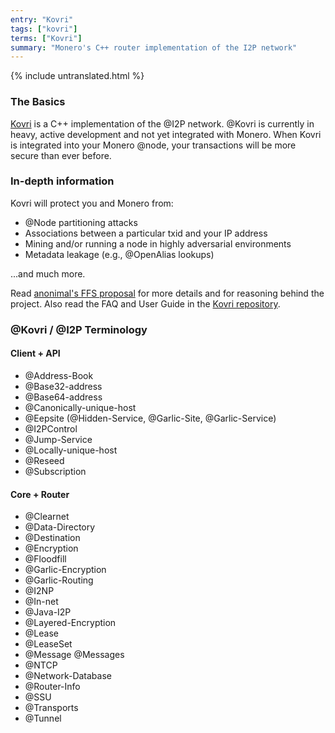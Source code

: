 ```yaml
---
entry: "Kovri"
tags: ["kovri"]
terms: ["Kovri"]
summary: "Monero's C++ router implementation of the I2P network"
---
```


{% include untranslated.html %}
### The Basics

[Kovri](https://github.com/monero-project/kovri/) is a C++ implementation of the @I2P network. @Kovri is currently in heavy, active development and not yet integrated with Monero. When Kovri is integrated into your Monero @node, your transactions will be more secure than ever before.

### In-depth information

Kovri will protect you and Monero from:

- @Node partitioning attacks
- Associations between a particular txid and your IP address
- Mining and/or running a node in highly adversarial environments
- Metadata leakage (e.g., @OpenAlias lookups)

...and much more.

Read [anonimal's FFS proposal](https://forum.getmonero.org/9/work-in-progress/86967/anonimal-s-kovri-full-time-development-funding-thread) for more details and for reasoning behind the project. Also read the FAQ and User Guide in the [Kovri repository](https://github.com/monero-project/kovri/).

### @Kovri / @I2P Terminology

#### Client + API

- @Address-Book
- @Base32-address
- @Base64-address
- @Canonically-unique-host
- @Eepsite (@Hidden-Service, @Garlic-Site, @Garlic-Service)
- @I2PControl
- @Jump-Service
- @Locally-unique-host
- @Reseed
- @Subscription

#### Core + Router

- @Clearnet
- @Data-Directory
- @Destination
- @Encryption
- @Floodfill
- @Garlic-Encryption
- @Garlic-Routing
- @I2NP
- @In-net
- @Java-I2P
- @Layered-Encryption
- @Lease
- @LeaseSet
- @Message @Messages
- @NTCP
- @Network-Database
- @Router-Info
- @SSU
- @Transports
- @Tunnel
